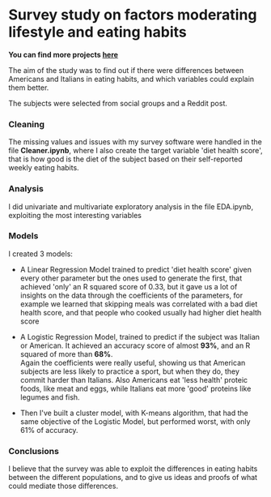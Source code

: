 # Survey study on factors moderating lifestyle and eating habits

**You can find more projects [here](https://github.com/ginkobab/projects)**

The aim of the study was to find out if there were differences between Americans and Italians in eating habits, and which variables could explain them better.

The subjects were selected from social groups and a Reddit post.

### Cleaning

The missing values and issues with my survey software were handled in the file **Cleaner.ipynb**, where I also create the target variable 'diet health score', that is how good is the diet of the subject based on their self-reported weekly eating habits.

### Analysis

I did univariate and multivariate exploratory analysis in the file EDA.ipynb, exploiting the most interesting variables

### Models

I created 3 models: 

- A Linear Regression Model trained to predict 'diet health score' given every other parameter but the ones used to generate the first, that achieved 'only' an R squared score of 0.33, but it gave us a lot of insights on the data through the coefficients of the parameters, for example we learned that skipping meals was correlated with a bad diet health score, and that people who cooked usually had higher diet health score

- A Logistic Regression Model, trained to predict if the subject was Italian or American. It achieved an accuracy score of almost **93%**, and an R squared of more than **68%**.  
Again the coefficients were really useful, showing us that American subjects are less likely to practice a sport, but when they do, they commit harder than Italians. Also Americans eat 'less health' proteic foods, like meat and eggs, while Italians eat more 'good' proteins like legumes and fish.

- Then I've built a cluster model, with K-means algorithm, that had the same objective of the Logistic Model, but performed worst, with only 61% of accuracy.

### Conclusions

I believe that the survey was able to exploit the differences in eating habits between the different populations, and to give us ideas and proofs of what could mediate those differences.
